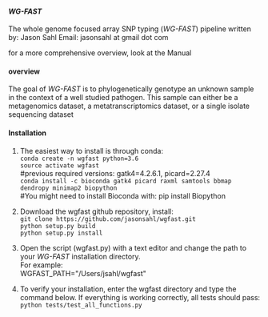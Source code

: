 #### *WG-FAST*
The whole genome focused array SNP typing (*WG-FAST*) pipeline
written by: Jason Sahl
Email: jasonsahl at gmail dot com

for a more comprehensive overview, look at the Manual

#### overview
The goal of *WG-FAST* is to phylogenetically genotype an unknown
sample in the context of a well studied pathogen.  This sample
can either be a metagenomics dataset, a metatranscriptomics dataset,
or a single isolate sequencing dataset

#### Installation
1.  The easiest way to install is through conda:  
```conda create -n wgfast python=3.6```  
```source activate wgfast```  
#previous required versions: gatk4=4.2.6.1, picard=2.27.4  
```conda install -c bioconda gatk4 picard raxml samtools bbmap dendropy minimap2 biopython```  
#You might need to install Bioconda with: pip install Biopython  

2. Download the wgfast github repository, install:  
```git clone https://github.com/jasonsahl/wgfast.git```  
```python setup.py build```  
```python setup.py install```

3. Open the script (wgfast.py) with a text editor and change the path to your *WG-FAST* installation directory.  
For example:  
WGFAST_PATH="/Users/jsahl/wgfast"  

4. To verify your installation, enter the wgfast directory and type the command below.  If everything
is working correctly, all tests should pass:  
```python tests/test_all_functions.py```  
